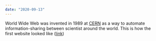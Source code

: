```yaml
---
date: "2020-09-13"
---
```


World Wide Web was invented in 1989 at [CERN](https://home.cern/) as a way to automate information-sharing between scientist around the world.
This is how the first website looked like ([link](http://info.cern.ch/hypertext/WWW/TheProject.html))
